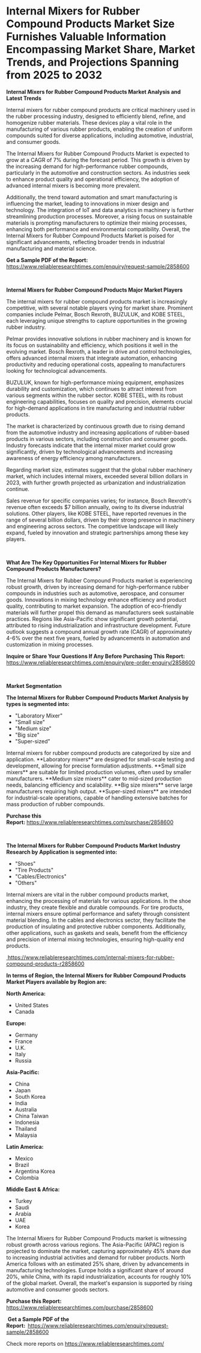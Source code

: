 <p><h1>Internal Mixers for Rubber Compound Products Market Size Furnishes Valuable Information Encompassing Market Share, Market Trends, and Projections Spanning from 2025 to 2032</h1></p><p><strong>Internal Mixers for Rubber Compound Products Market Analysis and Latest Trends</strong></p>
<p><p>Internal mixers for rubber compound products are critical machinery used in the rubber processing industry, designed to efficiently blend, refine, and homogenize rubber materials. These devices play a vital role in the manufacturing of various rubber products, enabling the creation of uniform compounds suited for diverse applications, including automotive, industrial, and consumer goods.</p><p>The Internal Mixers for Rubber Compound Products Market is expected to grow at a CAGR of 7% during the forecast period. This growth is driven by the increasing demand for high-performance rubber compounds, particularly in the automotive and construction sectors. As industries seek to enhance product quality and operational efficiency, the adoption of advanced internal mixers is becoming more prevalent.</p><p>Additionally, the trend toward automation and smart manufacturing is influencing the market, leading to innovations in mixer design and technology. The integration of IoT and data analytics in machinery is further streamlining production processes. Moreover, a rising focus on sustainable materials is prompting manufacturers to optimize their mixing processes, enhancing both performance and environmental compatibility. Overall, the Internal Mixers for Rubber Compound Products Market is poised for significant advancements, reflecting broader trends in industrial manufacturing and material science.</p></p>
<p><strong>Get a Sample PDF of the Report:&nbsp;</strong> <a href="https://www.reliableresearchtimes.com/enquiry/request-sample/2858600?utm_campaign=3067&utm_medium=2&utm_source=Github&utm_content=ia&utm_term=12032025&utm_id=internal-mixers-for-rubber-compound-products">https://www.reliableresearchtimes.com/enquiry/request-sample/2858600</a></p>
<p>&nbsp;</p>
<p><strong>Internal Mixers for Rubber Compound Products Major Market Players</strong></p>
<p><p>The internal mixers for rubber compound products market is increasingly competitive, with several notable players vying for market share. Prominent companies include Pelmar, Bosch Rexroth, BUZULUK, and KOBE STEEL, each leveraging unique strengths to capture opportunities in the growing rubber industry.</p><p>Pelmar provides innovative solutions in rubber machinery and is known for its focus on sustainability and efficiency, which positions it well in the evolving market. Bosch Rexroth, a leader in drive and control technologies, offers advanced internal mixers that integrate automation, enhancing productivity and reducing operational costs, appealing to manufacturers looking for technological advancements. </p><p>BUZULUK, known for high-performance mixing equipment, emphasizes durability and customization, which continues to attract interest from various segments within the rubber sector. KOBE STEEL, with its robust engineering capabilities, focuses on quality and precision, elements crucial for high-demand applications in tire manufacturing and industrial rubber products.</p><p>The market is characterized by continuous growth due to rising demand from the automotive industry and increasing applications of rubber-based products in various sectors, including construction and consumer goods. Industry forecasts indicate that the internal mixer market could grow significantly, driven by technological advancements and increasing awareness of energy efficiency among manufacturers.</p><p>Regarding market size, estimates suggest that the global rubber machinery market, which includes internal mixers, exceeded several billion dollars in 2023, with further growth projected as urbanization and industrialization continue.</p><p>Sales revenue for specific companies varies; for instance, Bosch Rexroth's revenue often exceeds $7 billion annually, owing to its diverse industrial solutions. Other players, like KOBE STEEL, have reported revenues in the range of several billion dollars, driven by their strong presence in machinery and engineering across sectors. The competitive landscape will likely expand, fueled by innovation and strategic partnerships among these key players.</p></p>
<p>&nbsp;</p>
<p><strong>What Are The Key Opportunities For Internal Mixers for Rubber Compound Products Manufacturers?</strong></p>
<p><p>The Internal Mixers for Rubber Compound Products market is experiencing robust growth, driven by increasing demand for high-performance rubber compounds in industries such as automotive, aerospace, and consumer goods. Innovations in mixing technology enhance efficiency and product quality, contributing to market expansion. The adoption of eco-friendly materials will further propel this demand as manufacturers seek sustainable practices. Regions like Asia-Pacific show significant growth potential, attributed to rising industrialization and infrastructure development. Future outlook suggests a compound annual growth rate (CAGR) of approximately 4-6% over the next five years, fueled by advancements in automation and customization in mixing processes.</p></p>
<p><strong>Inquire or Share Your Questions If Any Before Purchasing This Report:</strong> <a href="https://www.reliableresearchtimes.com/enquiry/pre-order-enquiry/2858600?utm_campaign=3067&utm_medium=2&utm_source=Github&utm_content=ia&utm_term=12032025&utm_id=internal-mixers-for-rubber-compound-products">https://www.reliableresearchtimes.com/enquiry/pre-order-enquiry/2858600</a></p>
<p>&nbsp;</p>
<p><strong>Market Segmentation</strong></p>
<p><strong>The Internal Mixers for Rubber Compound Products Market Analysis by types is segmented into:</strong></p>
<p><ul><li>"Laboratory Mixer"</li><li>"Small size"</li><li>"Medium size"</li><li>"Big size"</li><li>"Super-sized"</li></ul></p>
<p><p>Internal mixers for rubber compound products are categorized by size and application. **Laboratory mixers** are designed for small-scale testing and development, allowing for precise formulation adjustments. **Small size mixers** are suitable for limited production volumes, often used by smaller manufacturers. **Medium size mixers** cater to mid-sized production needs, balancing efficiency and scalability. **Big size mixers** serve large manufacturers requiring high output. **Super-sized mixers** are intended for industrial-scale operations, capable of handling extensive batches for mass production of rubber compounds.</p></p>
<p><strong>Purchase this Report:&nbsp;</strong><a href="https://www.reliableresearchtimes.com/purchase/2858600?utm_campaign=3067&utm_medium=2&utm_source=Github&utm_content=ia&utm_term=12032025&utm_id=internal-mixers-for-rubber-compound-products">https://www.reliableresearchtimes.com/purchase/2858600</a></p>
<p>&nbsp;</p>
<p><strong>The Internal Mixers for Rubber Compound Products Market Industry Research by Application is segmented into:</strong></p>
<p><ul><li>"Shoes"</li><li>"Tire Products"</li><li>"Cables/Electronics"</li><li>"Others"</li></ul></p>
<p><p>Internal mixers are vital in the rubber compound products market, enhancing the processing of materials for various applications. In the shoe industry, they create flexible and durable compounds. For tire products, internal mixers ensure optimal performance and safety through consistent material blending. In the cables and electronics sector, they facilitate the production of insulating and protective rubber components. Additionally, other applications, such as gaskets and seals, benefit from the efficiency and precision of internal mixing technologies, ensuring high-quality end products.</p></p>
<p><a href="https://www.reliableresearchtimes.com/internal-mixers-for-rubber-compound-products-r2858600?utm_campaign=3067&utm_medium=2&utm_source=Github&utm_content=ia&utm_term=12032025&utm_id=internal-mixers-for-rubber-compound-products">&nbsp;https://www.reliableresearchtimes.com/internal-mixers-for-rubber-compound-products-r2858600</a></p>
<p><strong>In terms of Region, the Internal Mixers for Rubber Compound Products Market Players available by Region are:</strong></p>
<p>
    <p> <strong> North America: </strong>
        <ul>
            <li>United States</li>
            <li>Canada</li>
        </ul>
        </p> 
    <p> <strong> Europe: </strong>
        <ul>
            <li>Germany</li>
            <li>France</li>
            <li>U.K.</li>
            <li>Italy</li>
            <li>Russia</li>
        </ul>
        </p> 
    <p> <strong> Asia-Pacific: </strong>
        <ul>
            <li>China</li>
            <li>Japan</li>
            <li>South Korea</li>
            <li>India</li>
            <li>Australia</li>
            <li>China Taiwan</li>
            <li>Indonesia</li>
            <li>Thailand</li>
            <li>Malaysia</li>
        </ul>
        </p> 
    <p> <strong> Latin America: </strong>
        <ul>
            <li>Mexico</li>
            <li>Brazil</li>
            <li>Argentina Korea</li>
            <li>Colombia</li>
        </ul>
        </p> 
    <p> <strong> Middle East & Africa: </strong>
        <ul>
            <li>Turkey</li>
            <li>Saudi</li>
            <li>Arabia</li>
            <li>UAE</li>
            <li>Korea</li>
        </ul>
    </p>
    </p>
<p><p>The Internal Mixers for Rubber Compound Products market is witnessing robust growth across various regions. The Asia-Pacific (APAC) region is projected to dominate the market, capturing approximately 45% share due to increasing industrial activities and demand for rubber products. North America follows with an estimated 25% share, driven by advancements in manufacturing technologies. Europe holds a significant share of around 20%, while China, with its rapid industrialization, accounts for roughly 10% of the global market. Overall, the market's expansion is supported by rising automotive and consumer goods sectors.</p></p>
<p><strong>Purchase this Report: </strong><a href="https://www.reliableresearchtimes.com/purchase/2858600?utm_campaign=3067&utm_medium=2&utm_source=Github&utm_content=ia&utm_term=12032025&utm_id=internal-mixers-for-rubber-compound-products">https://www.reliableresearchtimes.com/purchase/2858600</a></p>
<p>&nbsp;<strong>Get a Sample PDF of the Report:&nbsp;&nbsp;</strong><a href="https://www.reliableresearchtimes.com/enquiry/request-sample/2858600?utm_campaign=3067&utm_medium=2&utm_source=Github&utm_content=ia&utm_term=12032025&utm_id=internal-mixers-for-rubber-compound-products">https://www.reliableresearchtimes.com/enquiry/request-sample/2858600</a></p>
<p><strong></strong></p>
<p>Check more reports on <a href="https://www.reliableresearchtimes.com/?utm_campaign=3067&utm_medium=2&utm_source=Github&utm_content=ia&utm_term=12032025&utm_id=internal-mixers-for-rubber-compound-products">https://www.reliableresearchtimes.com/</a></p>